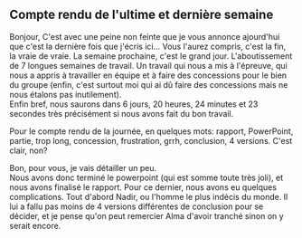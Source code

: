 ## Compte rendu de l'ultime et dernière semaine ##

Bonjour,
C'est avec une peine non feinte que je vous annonce ajourd'hui que c'est la dernière fois que j'écris ici... Vous l'aurez compris, c'est la fin, la vraie de vraie. La semaine prochaine, c'est le grand jour. L'aboutissement de 7 longues semaines de travail. Un travail qui nous a  mis à l'épreuve, qui nous a appris à travailler en équipe et à faire des concessions pour le bien du groupe (enfin, c'est surtout moi qui ai dû faire des concessions mais ne nous étalons pas inutilement).  
Enfin bref, nous saurons dans 6 jours, 20 heures, 24 minutes et 23 secondes très précisément si nous avons fait du bon travail.  

Pour le compte rendu de la journée, en quelques mots: rapport, PowerPoint, partie, trop long, concession, frustration, grrh, conclusion, 4 versions.
C'est clair, non?

Bon, pour vous, je vais détailler un peu.  
Nous avons donc terminé le powerpoint (qui est somme toute très joli), et nous avons finalisé le rapport. Pour ce dernier, nous avons eu quelques complications. Tout d'abord Nadir, ou l'homme le plus indécis du monde. Il lui a fallu pas moins de 4 versions différentes de conclusion pour se décider, et je pense qu'on peut remercier Alma d'avoir tranché sinon on y serait encore.  

